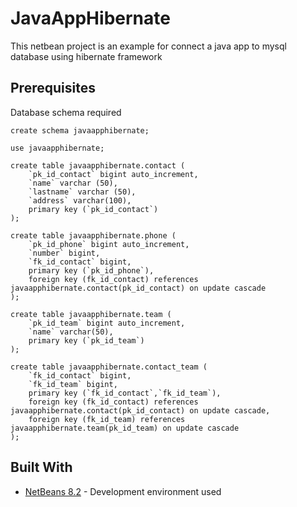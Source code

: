# JavaAppHibernate

This netbean project is an example for connect a java app to mysql database using hibernate framework

## Prerequisites

Database schema required

```
create schema javaapphibernate;

use javaapphibernate;

create table javaapphibernate.contact (
    `pk_id_contact` bigint auto_increment,
    `name` varchar (50),
    `lastname` varchar (50),
    `address` varchar(100),
    primary key (`pk_id_contact`)
);

create table javaapphibernate.phone (
    `pk_id_phone` bigint auto_increment,
    `number` bigint,
    `fk_id_contact` bigint,
    primary key (`pk_id_phone`),
    foreign key (fk_id_contact) references javaapphibernate.contact(pk_id_contact) on update cascade
);

create table javaapphibernate.team (
    `pk_id_team` bigint auto_increment,
    `name` varchar(50),
    primary key (`pk_id_team`)
);

create table javaapphibernate.contact_team (
    `fk_id_contact` bigint,
    `fk_id_team` bigint,
    primary key (`fk_id_contact`,`fk_id_team`),
    foreign key (fk_id_contact) references javaapphibernate.contact(pk_id_contact) on update cascade,
    foreign key (fk_id_team) references javaapphibernate.team(pk_id_team) on update cascade
);
```

## Built With

* [NetBeans 8.2](https://netbeans.org) - Development environment used
